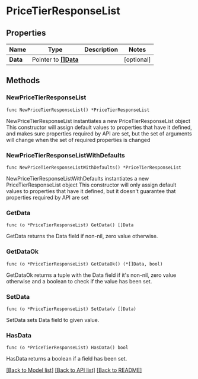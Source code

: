 # PriceTierResponseList

## Properties

Name | Type | Description | Notes
------------ | ------------- | ------------- | -------------
**Data** | Pointer to [**[]Data**](Data.md) |  | [optional] 

## Methods

### NewPriceTierResponseList

`func NewPriceTierResponseList() *PriceTierResponseList`

NewPriceTierResponseList instantiates a new PriceTierResponseList object
This constructor will assign default values to properties that have it defined,
and makes sure properties required by API are set, but the set of arguments
will change when the set of required properties is changed

### NewPriceTierResponseListWithDefaults

`func NewPriceTierResponseListWithDefaults() *PriceTierResponseList`

NewPriceTierResponseListWithDefaults instantiates a new PriceTierResponseList object
This constructor will only assign default values to properties that have it defined,
but it doesn't guarantee that properties required by API are set

### GetData

`func (o *PriceTierResponseList) GetData() []Data`

GetData returns the Data field if non-nil, zero value otherwise.

### GetDataOk

`func (o *PriceTierResponseList) GetDataOk() (*[]Data, bool)`

GetDataOk returns a tuple with the Data field if it's non-nil, zero value otherwise
and a boolean to check if the value has been set.

### SetData

`func (o *PriceTierResponseList) SetData(v []Data)`

SetData sets Data field to given value.

### HasData

`func (o *PriceTierResponseList) HasData() bool`

HasData returns a boolean if a field has been set.


[[Back to Model list]](../README.md#documentation-for-models) [[Back to API list]](../README.md#documentation-for-api-endpoints) [[Back to README]](../README.md)


